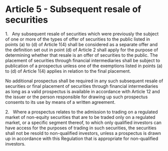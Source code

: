 # Article 5 - Subsequent resale of securities


1.   Any subsequent resale of securities which were previously the subject of one or more of the types of offer of securities to the public listed in points (a) to (d) of Article 1(4) shall be considered as a separate offer and the definition set out in point (d) of Article 2 shall apply for the purpose of determining whether that resale is an offer of securities to the public. The placement of securities through financial intermediaries shall be subject to publication of a prospectus unless one of the exemptions listed in points (a) to (d) of Article 1(4) applies in relation to the final placement.

No additional prospectus shall be required in any such subsequent resale of securities or final placement of securities through financial intermediaries as long as a valid prospectus is available in accordance with Article 12 and the issuer or the person responsible for drawing up such prospectus consents to its use by means of a written agreement.

2.   Where a prospectus relates to the admission to trading on a regulated market of non-equity securities that are to be traded only on a regulated market, or a specific segment thereof, to which only qualified investors can have access for the purposes of trading in such securities, the securities shall not be resold to non-qualified investors, unless a prospectus is drawn up in accordance with this Regulation that is appropriate for non-qualified investors.
